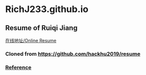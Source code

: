 # RichJ233.github.io

## Resume of Ruiqi Jiang 

[在线地址/Online Resume](https://richj233.github.io/)

### Cloned from https://github.com/hackhu2019/resume
### [Reference ](https://zhuanlan.zhihu.com/p/83570390)